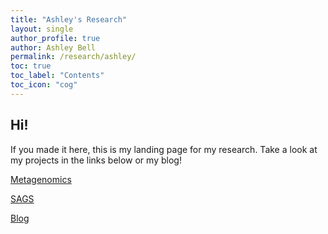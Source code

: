 ```yaml
---
title: "Ashley's Research"
layout: single
author_profile: true
author: Ashley Bell
permalink: /research/ashley/
toc: true
toc_label: "Contents"
toc_icon: "cog"
---
```

## Hi!
If you made it here, this is my landing page for my research. Take a look at my projects in the links below or my blog!

[Metagenomics](/research/ashley/metagenomics)

[SAGS](/research/ashley/sags)

[Blog](/research/ashley/blog)

